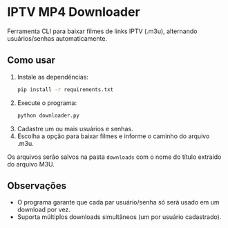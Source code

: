 # IPTV MP4 Downloader

Ferramenta CLI para baixar filmes de links IPTV (.m3u), alternando usuários/senhas automaticamente.

## Como usar

1. Instale as dependências:
   ```bash
   pip install -r requirements.txt
   ```
2. Execute o programa:
   ```bash
   python downloader.py
   ```
3. Cadastre um ou mais usuários e senhas.
4. Escolha a opção para baixar filmes e informe o caminho do arquivo .m3u.

Os arquivos serão salvos na pasta `downloads` com o nome do título extraído do arquivo M3U.

## Observações
- O programa garante que cada par usuário/senha só será usado em um download por vez.
- Suporta múltiplos downloads simultâneos (um por usuário cadastrado).
